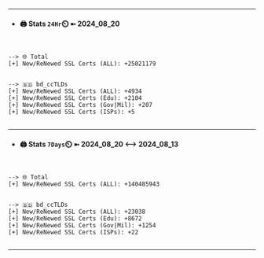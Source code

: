 

---
- #### 🖨️ **Stats** `24Hr`⏲️ ➼ 2024_08_20
```console


--> 🌐 Total
[+] New/ReNewed SSL Certs (ALL): +25021179


--> 🇧🇩 bd_ccTLDs
[+] New/ReNewed SSL Certs (ALL): +4934
[+] New/ReNewed SSL Certs (Edu): +2104
[+] New/ReNewed SSL Certs (Gov|Mil): +207
[+] New/ReNewed SSL Certs (ISPs): +5


```

---
- #### 🖨️ **Stats** `7Days`⏲️ ➼ 2024_08_20 <--> 2024_08_13
```console


--> 🌐 Total
[+] New/ReNewed SSL Certs (ALL): +140485943


--> 🇧🇩 bd_ccTLDs
[+] New/ReNewed SSL Certs (ALL): +23038
[+] New/ReNewed SSL Certs (Edu): +8672
[+] New/ReNewed SSL Certs (Gov|Mil): +1254
[+] New/ReNewed SSL Certs (ISPs): +22


```

---

